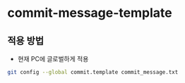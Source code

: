 # commit-message-template
## 적용 방법
- 현재 PC에 글로벌하게 적용
```bash
git config --global commit.template commit_message.txt
```
